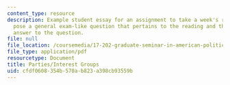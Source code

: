 ```yaml
---
content_type: resource
description: Example student essay for an assignment to take a week's readings and
  pose a general exam-like question that pertains to the reading and then write an
  answer to the question.
file: null
file_location: /coursemedia/17-202-graduate-seminar-in-american-politics-ii-spring-2010/cfdf0608354b570ab823a398cb93559b_MIT17_202S10_Parties_essay.pdf
file_type: application/pdf
resourcetype: Document
title: Parties/Interest Groups
uid: cfdf0608-354b-570a-b823-a398cb93559b
---
```

